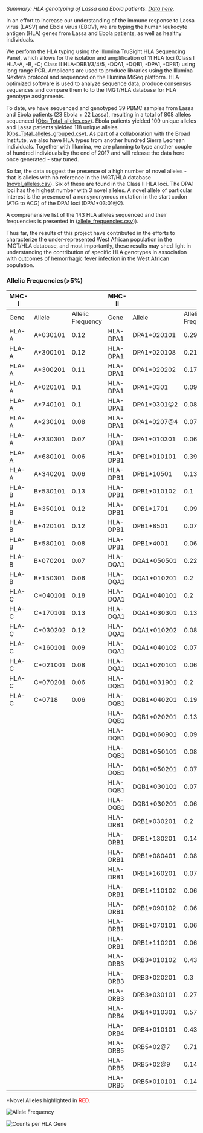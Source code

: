 *Summary: HLA genotyping of Lassa and Ebola patients. [Data here](https://github.com/andersen-lab/lassa-ebola-hla).*

In an effort to increase our understanding of the immune response to Lassa virus (LASV) and Ebola virus (EBOV), we are typing the human leukocyte antigen (HLA) genes from Lassa and Ebola patients, as well as healthy individuals.

We perform the HLA typing using the Illumina TruSight HLA Sequencing Panel, which allows for the isolation and amplification of 11 HLA loci (Class I HLA-A, -B, -C; Class II HLA-DRB1/3/4/5, -DQA1, -DQB1, -DPA1, -DPB1) using long range PCR. Amplicons are used to produce libraries using the Illumina Nextera protocol and sequenced on the Illumina MiSeq platform. HLA-optimized software is used to analyze sequence data, produce consensus sequences and compare them to to the IMGT/HLA database for HLA genotype assignments.

To date, we have sequenced and genotyped 39 PBMC samples from Lassa and Ebola patients (23 Ebola + 22 Lassa), resulting in a total of 808 alleles sequenced ([Obs_Total_alleles.csv](https://github.com/andersen-lab/lassa-ebola-hla/blob/master/Obs_Total_alleles.csv)). Ebola patients yielded 109 unique alleles and Lassa patients yielded 118 unique alleles ([Obs_Total_alleles_grouped.csv](https://github.com/andersen-lab/lassa-ebola-hla/blob/master/Obs_Total_alleles_grouped.csv)). As part of a collaboration with the Broad Institute, we also have HLA types from another hundred Sierra Leonean individuals. Together with Illumina, we are planning to type another couple of hundred individuals by the end of 2017 and will release the data here once generated - stay tuned.

So far, the data suggest the presence of a high number of novel alleles - that is alleles with no reference in the IMGT/HLA database ([novel_alleles.csv](https://github.com/andersen-lab/lassa-ebola-hla/blob/master/novel_alleles.csv)). Six of these are found in the Class II HLA loci. The DPA1 loci has the highest number with 3 novel alleles. A novel allele of particular interest is the presence of a nonsynonymous mutation in the start codon (ATG to ACG) of the DPA1 loci (DPA1*03:01@2). 

A comprehensive list of the 143 HLA alleles sequenced and their frequencies is presented in ([allele_frequencies.csv](https://github.com/andersen-lab/lassa-ebola-hla/blob/master/allele_frequencies.csv))). 

Thus far, the results of this project have contributed in the efforts to characterize the under-represented West African population in the IMGT/HLA database, and most importantly, these results may shed light in understanding the contribution of specific HLA genotypes in association with outcomes of hemorrhagic fever infection in the West African population.

### Allelic Frequencies(>5%)

| MHC-I |          |                   | MHC-II   |             |                   |
| ---   | ---      |               --- | ---      | ---         |               --- |
| Gene  | Allele   | Allelic Frequency | Gene     | Allele      | Allelic Frequency |
| HLA-A | A*030101 |              0.12 | HLA-DPA1 | DPA1*020101 |              0.29 |
| HLA-A | A*300101 |              0.12 | HLA-DPA1 | DPA1*020108 |              0.21 |
| HLA-A | A*300201 |              0.11 | HLA-DPA1 | DPA1*020202 |              0.17 |
| HLA-A | A*020101 |               0.1 | HLA-DPA1 | DPA1*0301   |              0.09 |
| HLA-A | A*740101 |               0.1 | HLA-DPA1 | DPA1*0301@2 |              0.08 |
| HLA-A | A*230101 |              0.08 | HLA-DPA1 | DPA1*0207@4 |              0.07 |
| HLA-A | A*330301 |              0.07 | HLA-DPA1 | DPA1*010301 |              0.06 |
| HLA-A | A*680101 |              0.06 | HLA-DPB1 | DPB1*010101 |              0.39 |
| HLA-A | A*340201 |              0.06 | HLA-DPB1 | DPB1*10501  |              0.13 |
| HLA-B | B*530101 |              0.13 | HLA-DPB1 | DPB1*010102 |               0.1 |
| HLA-B | B*350101 |              0.12 | HLA-DPB1 | DPB1*1701   |              0.09 |
| HLA-B | B*420101 |              0.12 | HLA-DPB1 | DPB1*8501   |              0.07 |
| HLA-B | B*580101 |              0.08 | HLA-DPB1 | DPB1*4001   |              0.06 |
| HLA-B | B*070201 |              0.07 | HLA-DQA1 | DQA1*050501 |              0.22 |
| HLA-B | B*150301 |              0.06 | HLA-DQA1 | DQA1*010201 |               0.2 |
| HLA-C | C*040101 |              0.18 | HLA-DQA1 | DQA1*040101 |               0.2 |
| HLA-C | C*170101 |              0.13 | HLA-DQA1 | DQA1*030301 |              0.13 |
| HLA-C | C*030202 |              0.12 | HLA-DQA1 | DQA1*010202 |              0.08 |
| HLA-C | C*160101 |              0.09 | HLA-DQA1 | DQA1*040102 |              0.07 |
| HLA-C | C*021001 |              0.08 | HLA-DQA1 | DQA1*020101 |              0.06 |
| HLA-C | C*070201 |              0.06 | HLA-DQB1 | DQB1*031901 |               0.2 |
| HLA-C | C*0718   |              0.06 | HLA-DQB1 | DQB1*040201 |              0.19 |
|       |          |                   | HLA-DQB1 | DQB1*020201 |              0.13 |
|       |          |                   | HLA-DQB1 | DQB1*060901 |              0.09 |
|       |          |                   | HLA-DQB1 | DQB1*050101 |              0.08 |
|       |          |                   | HLA-DQB1 | DQB1*050201 |              0.07 |
|       |          |                   | HLA-DQB1 | DQB1*030101 |              0.07 |
|       |          |                   | HLA-DQB1 | DQB1*030201 |              0.06 |
|       |          |                   | HLA-DRB1 | DRB1*030201 |               0.2 |
|       |          |                   | HLA-DRB1 | DRB1*130201 |              0.14 |
|       |          |                   | HLA-DRB1 | DRB1*080401 |              0.08 |
|       |          |                   | HLA-DRB1 | DRB1*160201 |              0.07 |
|       |          |                   | HLA-DRB1 | DRB1*110102 |              0.06 |
|       |          |                   | HLA-DRB1 | DRB1*090102 |              0.06 |
|       |          |                   | HLA-DRB1 | DRB1*070101 |              0.06 |
|       |          |                   | HLA-DRB1 | DRB1*110201 |              0.06 |
|       |          |                   | HLA-DRB3 | DRB3*010102 |              0.43 |
|       |          |                   | HLA-DRB3 | DRB3*020201 |               0.3 |
|       |          |                   | HLA-DRB3 | DRB3*030101 |              0.27 |
|       |          |                   | HLA-DRB4 | DRB4*010301 |              0.57 |
|       |          |                   | HLA-DRB4 | DRB4*010101 |              0.43 |
|       |          |                   | HLA-DRB5 | DRB5*02@7   |              0.71 |
|       |          |                   | HLA-DRB5 | DRB5*02@9   |              0.14 |
|       |          |                   | HLA-DRB5 | DRB5*010101 |              0.14 |

\*Novel Alleles highlighted in <span style="color: red;">RED</span>.

![Allele Frequency](https://raw.githubusercontent.com/andersen-lab/lassa-ebola-hla/master/img/allelic_frequency.png)

![Counts per HLA Gene](https://raw.githubusercontent.com/andersen-lab/lassa-ebola-hla/master/img/counts.png)
